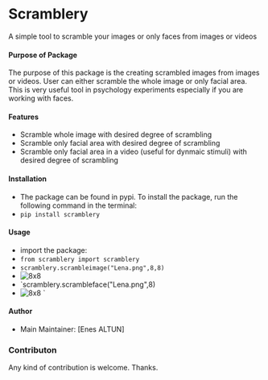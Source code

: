 # Scramblery
A simple tool to scramble your images or only faces from images or videos

#### Purpose of Package
 The purpose of this package is the creating scrambled images from images or videos. User can either scramble the whole image or only facial area.
 This is very useful tool in psychology experiments especially if you are working with faces.

#### **Features**
- Scramble whole image with desired degree of scrambling
- Scramble only facial area with desired degree of scrambling
- Scramble only facial area in a video (useful for dynmaic stimuli) with desired degree of scrambling

#### Installation
- The package can be found in pypi. To install the package, run the following command in the terminal:
- `pip install scramblery`
#### Usage
- import the package:
- `from scramblery import scramblery`
- `scramblery.scrambleimage("Lena.png",8,8)`
- ![8x8](./assets/LenaSCRAMBLED_(8).png\ "Result")
- `scramblery.scrambleface("Lena.png",8)
- ![8x8](./assets/scrambledImageface.png\ "Result")
`
#### Author
  -  Main Maintainer: [Enes ALTUN]

### Contributon
 Any kind of contribution is welcome. Thanks.